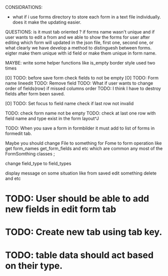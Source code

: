 CONSIDRATIONS:
- what if i use forms directory to store each form in a text file individually.
does it make the updating easier.


QUESTIONS:
is it must tab oriented ?
if forms name wasn't unique and if user wants to edit a from 
and we able to show the forms for user after editing which form
will updated in the json file, first one, second one, or what
clearly we have develop a method to distinguesh between forms. eigter make
them unique with id field or make them unique in form name.

MAYBE: 
write some helper functions like is_empty
border style used two times 

[O] TODO: before save form check fields to not be empty
[O] TODO: Form name lineedit
TODO: Remove field
TODO: What if user wants to change order of fields(row) if missed columns order
TODO: I think I have to destroy fields after form been saved.

[O] TODO: Set focus to field name
check if last row not invalid

TODO: check form name not be empty
TODO: check at last one row with field name and type exist in the form layout^J

TODO: When you save a form in formbilder it must add to list of forms in formedit tab.

Maybe you should change File to something for Fome to form operation like get
form_names get_form_fields and etc which are common any most of the
FormSomthing classes ;

change field_type to field_types

display message on some situation like from saved edit something delete and etc

# TODO: User should be able to add new fields in edit form tab
# TODO: Create new tab using tab key.
# TODO: table data should act based on their type.
